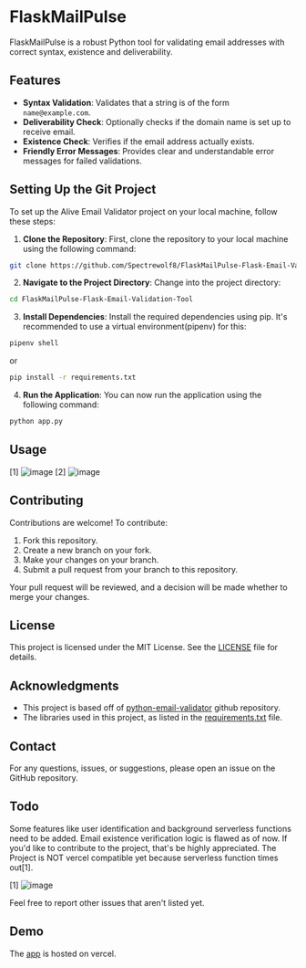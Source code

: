 # FlaskMailPulse

FlaskMailPulse is a robust Python tool for validating email addresses with correct syntax, existence and deliverability.

## Features

- **Syntax Validation**: Validates that a string is of the form `name@example.com`.
- **Deliverability Check**: Optionally checks if the domain name is set up to receive email.
- **Existence Check**: Verifies if the email address actually exists.
- **Friendly Error Messages**: Provides clear and understandable error messages for failed validations.

## Setting Up the Git Project

To set up the Alive Email Validator project on your local machine, follow these steps:

1. **Clone the Repository**: First, clone the repository to your local machine using the following command:

```bash
git clone https://github.com/Spectrewolf8/FlaskMailPulse-Flask-Email-Validation-Tool
```

2. **Navigate to the Project Directory**: Change into the project directory:

```bash
cd FlaskMailPulse-Flask-Email-Validation-Tool
```

3. **Install Dependencies**: Install the required dependencies using pip. It's recommended to use a virtual environment(pipenv) for this:

```bash
pipenv shell
```

or

```bash
pip install -r requirements.txt
```

4. **Run the Application**: You can now run the application using the following command:

```bash
python app.py
```

## Usage

[1]
![image](https://github.com/Spectrewolf8/FlaskMailPulse-Flask-Email-Validation-Tool/assets/69973760/dfa77d71-956f-4484-95bf-ac3547d6a8eb)
[2]
![image](https://github.com/Spectrewolf8/FlaskMailPulse-Flask-Email-Validation-Tool/assets/69973760/dd3e3d0e-5c31-4355-a51e-76d1885a24a7)

## Contributing

Contributions are welcome! To contribute:

1. Fork this repository.
2. Create a new branch on your fork.
3. Make your changes on your branch.
4. Submit a pull request from your branch to this repository.

Your pull request will be reviewed, and a decision will be made whether to merge your changes.

## License

This project is licensed under the MIT License. See the [LICENSE](LICENSE) file for details.

## Acknowledgments

- This project is based off of [python-email-validator](https://github.com/JoshData/python-email-validator) github repository.
- The libraries used in this project, as listed in the [requirements.txt](requirements.txt) file.

## Contact

For any questions, issues, or suggestions, please open an issue on the GitHub repository.

## Todo

Some features like user identification and background serverless functions need to be added. Email existence verification logic is flawed as of now. If you'd like to contribute to the project, that's be highly appreciated. The Project is NOT vercel compatible yet because serverless function times out[1]. 

[1]
![image](https://github.com/Spectrewolf8/FlaskMailPulse-Flask-Email-Validation-Tool/assets/69973760/e7322680-012a-4ab6-8dcd-6450791f12f6)


Feel free to report other issues that aren't listed yet.

## Demo

The [app](https://python-email-validator.vercel.app/) is hosted on vercel.
